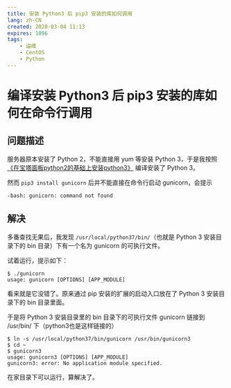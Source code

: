 ```yaml
---
title: 安装 Python3 后 pip3 安装的库如何调用
lang: zh-CN
created: 2020-03-04 11:13
expires: 1096
tags:
    - 运维
    - CentOS
    - Python
---
```


# 编译安装 Python3 后 pip3 安装的库如何在命令行调用

<RevisionInfo />

## 问题描述

服务器原本安装了 Python 2，不能直接用 yum 等安装 Python 3，于是我按照
[《在宝塔面板python2的基础上安装python3》](https://zhujitips.com/653)
编译安装了 Python 3。

然而 `pip3 install gunicorn` 后并不能直接在命令行启动 gunicorn，会提示

```console
-bash: gunicorn: command not found
```

## 解决

多番查找无果后，我发现 `/usr/local/python37/bin/`（也就是 Python 3 安装目录下的 bin 目录）下有一个名为 gunicorn 的可执行文件。

试着运行，提示如下：

```console
$ ./gunicorn
usage: gunicorn [OPTIONS] [APP_MODULE]
```

看来就是它没错了。原来通过 pip 安装的扩展的启动入口放在了 Python 3 安装目录下的 bin 目录里面。

于是将 Python 3 安装目录里的 bin 目录下的可执行文件 gunicorn 链接到 /usr/bin/ 下（python3也是这样链接的）

```console
$ ln -s /usr/local/python37/bin/gunicorn /usr/bin/gunicorn3
$ cd ~
$ gunicorn3
usage: gunicorn3 [OPTIONS] [APP_MODULE]
gunicorn3: error: No application module specified.
```

在家目录下可以运行，算解决了。
